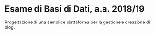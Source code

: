 # Esame di Basi di Dati, a.a. 2018/19
Progettazione di una semplice piattaforma per la gestione e creazione di blog.
